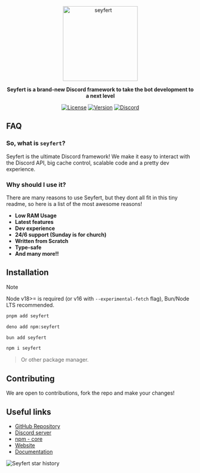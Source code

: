 <div align='center'>
  <img src="./assets/icon.png" alt="seyfert" width="200px" />

  **Seyfert is a brand-new Discord framework to take the bot development to a next level**

  [![License](https://img.shields.io/npm/l/seyfert?style=flat-square&logo=apache&color=white)](https://github.com/tiramisulabs/seyfert/blob/main/LICENSE)
  [![Version](https://img.shields.io/npm/v/seyfert?color=%23ff0000&logo=npm&style=flat-square)](https://www.npmjs.com/package/seyfert)
  [![Discord](https://img.shields.io/discord/1003825077969764412?color=%23406da2&label=support&logo=discord&style=flat-square)](https://discord.com/invite/XNw2RZFzaP)

</div>

## FAQ
### So, what is `seyfert`?
Seyfert is the ultimate Discord framework! We make it easy to interact with the Discord API, big cache control, scalable code and a pretty dev experience.

### Why should I use it?
There are many reasons to use Seyfert, but they dont all fit in this tiny readme, so here is a list of the most awesome reasons!

- **Low RAM Usage**
- **Latest features**
- **Dev experience**
- **24/6 support (Sunday is for church)**
- **Written from Scratch**
- **Type-safe**
- **And many more!!**


## Installation
> [!NOTE]
> Node v18>= is required (or v16 with `--experimental-fetch` flag), Bun/Node LTS recommended.

```sh
pnpm add seyfert
```

```sh
deno add npm:seyfert
```

```sh
bun add seyfert
```

```sh
npm i seyfert
```
> Or other package manager.

## Contributing
We are open to contributions, fork the repo and make your changes!

## Useful links

- [GitHub Repository](https://github.com/tiramisulabs/seyfert)
- [Discord server](https://discord.com/invite/XNw2RZFzaP)
- [npm - core](https://www.npmjs.com/package/seyfert)
- [Website](https://seyfert.dev)
- [Documentation](https://docs.seyfert.dev)

![Seyfert star history](https://api.star-history.com/svg?repos=tiramisulabs/seyfert&type=Date)
